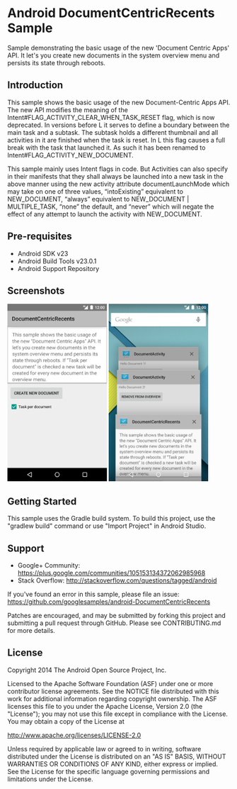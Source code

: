 
Android DocumentCentricRecents Sample
===================================

Sample demonstrating the basic usage of the new 'Document Centric Apps' API.
It let's you create new documents in the system overview menu and persists its
state through reboots.

Introduction
------------

This sample shows the basic usage of the new Document-Centric Apps API. The new
API modifies the meaning of the Intent#FLAG_ACTIVITY_CLEAR_WHEN_TASK_RESET flag, which is
now deprecated. In versions before L it serves to define a boundary between the main task and a
subtask. The subtask holds a different thumbnail and all activities in it are finished when the
task is reset. In L this flag causes a full break with the task that launched it. As such it has
been renamed to Intent#FLAG_ACTIVITY_NEW_DOCUMENT.

This sample mainly uses Intent flags in code. But Activities can also specify in their manifests
that they shall always be launched into a new task in the above manner using the new activity
attribute documentLaunchMode which may take on one of three values, “intoExisting” equivalent to
NEW_DOCUMENT, “always” equivalent to NEW_DOCUMENT | MULTIPLE_TASK, “none” the default, and
“never” which will negate the effect of any attempt to launch the activity with NEW_DOCUMENT.

Pre-requisites
--------------

- Android SDK v23
- Android Build Tools v23.0.1
- Android Support Repository

Screenshots
-------------

<img src="screenshots/1-activity.png" height="400" alt="Screenshot"/> <img src="screenshots/2-overview.png" height="400" alt="Screenshot"/> 

Getting Started
---------------

This sample uses the Gradle build system. To build this project, use the
"gradlew build" command or use "Import Project" in Android Studio.

Support
-------

- Google+ Community: https://plus.google.com/communities/105153134372062985968
- Stack Overflow: http://stackoverflow.com/questions/tagged/android

If you've found an error in this sample, please file an issue:
https://github.com/googlesamples/android-DocumentCentricRecents

Patches are encouraged, and may be submitted by forking this project and
submitting a pull request through GitHub. Please see CONTRIBUTING.md for more details.

License
-------

Copyright 2014 The Android Open Source Project, Inc.

Licensed to the Apache Software Foundation (ASF) under one or more contributor
license agreements.  See the NOTICE file distributed with this work for
additional information regarding copyright ownership.  The ASF licenses this
file to you under the Apache License, Version 2.0 (the "License"); you may not
use this file except in compliance with the License.  You may obtain a copy of
the License at

http://www.apache.org/licenses/LICENSE-2.0

Unless required by applicable law or agreed to in writing, software
distributed under the License is distributed on an "AS IS" BASIS, WITHOUT
WARRANTIES OR CONDITIONS OF ANY KIND, either express or implied.  See the
License for the specific language governing permissions and limitations under
the License.
